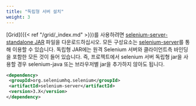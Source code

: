 ```yaml
---
title: "독립형 서버 설치"
weight: 3
---
```


[Grid]({{< ref "/grid/_index.md" >}})를 사용하려면 [selenium-server-standalone JAR](//selenium.dev/downloads/) 파일을 다운로드하십시오.
모든 구성요소는 [selenium-server](//repo1.maven.org/maven2/org/seleniumhq/selenium/selenium-server/)를 통해 이용할 수 있습니다.
독립형 JAR에는 원격 Selenium 서버와 클라이언트측 바인딩을 포함한 모든 것이 들어 있습니다.
즉, 프로젝트에서 selenium 서버 독립형 jar을 사용할 경우 selenium-java 또는 브라우저별 jar을 추가하지 않아도 됩니다.

 ```xml
<dependency>
  <groupId>org.seleniumhq.selenium</groupId>
  <artifactId>selenium-server</artifactId>
  <version>3.X</version>
</dependency>
```
